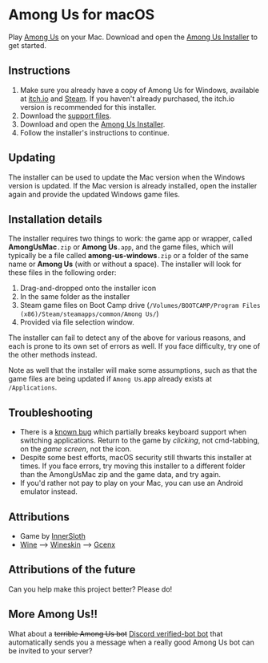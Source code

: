 # Among Us for macOS
Play [Among Us](http://www.innersloth.com/gameAmongUs.php) on your Mac. Download and open the [Among Us Installer](https://github.com/CartoonChess/among-us-mac/raw/transfer/Among%20Us%20Installer.zip) to get started.

## Instructions
1. Make sure you already have a copy of Among Us for Windows, available at [itch.io](https://innersloth.itch.io/among-us) and [Steam](https://store.steampowered.com/app/945360/Among_Us/). If you haven't already purchased, the itch.io version is recommended for this installer.
2. Download the [support files](https://github.com/CartoonChess/among-us-mac/releases/download/v1.0.0-beta.1/AmongUsMac.zip).
3. Download and open the [Among Us Installer](https://github.com/CartoonChess/among-us-mac/raw/transfer/Among%20Us%20Installer.zip).
4. Follow the installer's instructions to continue.

## Updating
The installer can be used to update the Mac version when the Windows version is updated. If the Mac version is already installed, open the installer again and provide the updated Windows game files.

## Installation details
The installer requires two things to work: the game app or wrapper, called **AmongUsMac**`.zip` or **Among Us**`.app`, and the game files, which will typically be a file called **among-us-windows**`.zip` or a folder of the same name or **Among Us** (with or without a space). The installer will look for these files in the following order:
1. Drag-and-dropped onto the installer icon
2. In the same folder as the installer
3. Steam game files on Boot Camp drive (`/Volumes/BOOTCAMP/Program Files (x86)/Steam/steamapps/common/Among Us/`)
4. Provided via file selection window.

The installer can fail to detect any of the above for various reasons, and each is prone to its own set of errors as well. If you face difficulty, try one of the other methods instead.

Note as well that the installer will make some assumptions, such as that the game files are being updated if `Among Us`.app already exists at `/Applications`.

## Troubleshooting
* There is a [known bug](https://forum.winehq.org/viewtopic.php?f=9&t=34348) which partially breaks keyboard support when switching applications. Return to the game by *clicking*, not cmd-tabbing, on the *game screen*, not the icon.
* Despite some best efforts, macOS security still thwarts this installer at times. If you face errors, try moving this installer to a different folder than the AmongUsMac zip and the game data, and try again.
* If you'd rather not pay to play on your Mac, you can use an Android emulator instead.

## Attributions
* Game by [InnerSloth](http://www.innersloth.com)
* [Wine](https://www.winehq.org) —> [Wineskin](https://sourceforge.net/p/wineskin/code/ci/master/tree/) —> [Gcenx](https://github.com/Gcenx/WineskinServer)

## Attributions of the future
Can you help make this project better? Please do!

## More Among Us!!
What about a ~~terrible Among Us bot~~ [Discord verified-bot bot](https://github.com/CartoonChess/are-we-ver-yet) that automatically sends you a message when a really good Among Us bot can be invited to your server?
